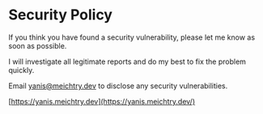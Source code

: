 # Security Policy

If you think you have found a security vulnerability, please let me know as soon as possible.

I will investigate all legitimate reports and do my best to fix the problem quickly.

Email yanis@meichtry.dev to disclose any security vulnerabilities.

[https://yanis.meichtry.dev](https://yanis.meichtry.dev/)
